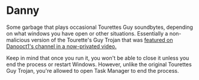 # Danny

Some garbage that plays occasional Tourettes Guy soundbytes, depending on what windows you have open or other situations. Essentially a non-malicious version of the Tourette's Guy Trojan that was [featured on Danooct1's channel in a now-privated video.](https://www.youtube.com/watch?v=oT-PpqTGoak)

Keep in mind that once you run it, you won't be able to close it unless you end the process or restart Windows. However, unlike the original Tourettes Guy Trojan, you're allowed to open Task Manager to end the process.